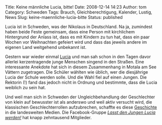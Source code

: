 Title: Keine männliche Lucia, bitte!
Date: 2008-12-14 14:23
Author: tom
Category: Schweden
Tags: Brauch, Gleichberechtigung, Kalender, Lustig, News
Slug: keine-maennliche-lucia-bitte
Status: published

Lucia ist in Schweden, was der Nikolaus in Deutschland. Na ja, zumindest
haben beide Feste gemeinsam, dass eine Person mit kirchlichem
Hintergrund der Anlass ist, dass es mit Kindern zu tun hat, dass ein
paar Wochen vor Weihnachten gefeiert wird und dass das jeweils andere im
eigenen Land weitgehend unbekannt ist.

Gestern war wieder einmal
[Lucia](http://www.fiket.de/2006/12/13/lucia-und-die-katzen/) und man
sah schon in den Tagen davor allerlei kerzentragende junge Menschen
singend in den Straßen. Eine interessante Anekdote hat sich in diesem
Zusammenhang in Motala am See Vättern zugetragen. Die Schüler wählten
wie üblich, wer die diesjährige Lucia der Schule werden solle. Und die
Wahl fiel auf einen Jungen. Die Rektorin (!) fand das jedoch nicht in
Ordnung und bestimmte, dass die Lucia weiblich zu sein hat.

Und weil man sich in Schweden der Ungleichbehandlung der Geschlechter
von klein auf bewusster ist als anderswo und weil aktiv versucht wird,
die klassischen Geschlechterrollen aufzubrechen, schaffte es diese
[Geschichte](http://www.aftonbladet.se/nyheter/article3890408.ab) in die
landesweiten Medien. Die Facebook-Gruppe [*Lasst den Jungen Lucia
werden!*](http://www.facebook.com/home.php#/group.php?gid=37375084259)
hat knapp zehntausend Mitglieder.

